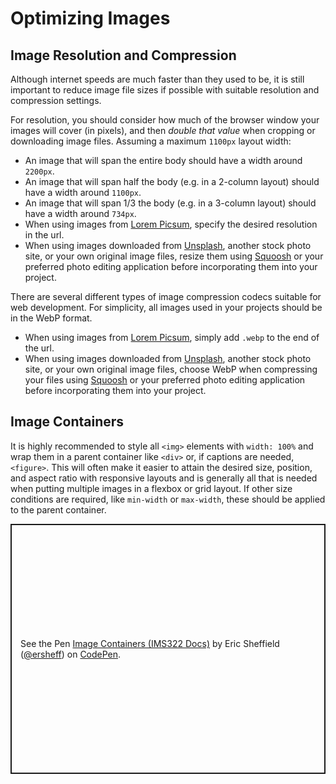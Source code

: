 # Optimizing Images

## Image Resolution and Compression

Although internet speeds are much faster than they used to be, it is still important to reduce image file sizes if possible with suitable resolution and compression settings.

For resolution, you should consider how much of the browser window your images will cover (in pixels), and then _double that value_ when cropping or downloading image files. Assuming a maximum `1100px` layout width:

- An image that will span the entire body should have a width around `2200px`.
- An image that will span half the body (e.g. in a 2-column layout) should have a width around `1100px`.
- An image that will span 1/3 the body (e.g. in a 3-column layout) should have a width around `734px`.
- When using images from [Lorem Picsum](https://picsum.photos), specify the desired resolution in the url.
- When using images downloaded from [Unsplash](https://unsplash.com), another stock photo site, or your own original image files, resize them using [Squoosh](https://squoosh.app) or your preferred photo editing application before incorporating them into your project.

There are several different types of image compression codecs suitable for web development. For simplicity, all images used in your projects should be in the WebP format.

- When using images from [Lorem Picsum](https://picsum.photos), simply add `.webp` to the end of the url.
- When using images downloaded from [Unsplash](https://unsplash.com), another stock photo site, or your own original image files, choose WebP when compressing your files using [Squoosh](https://squoosh.app) or your preferred photo editing application before incorporating them into your project.

## Image Containers

It is highly recommended to style all `<img>` elements with `width: 100%` and wrap them in a parent container like `<div>` or, if captions are needed, `<figure>`. This will often make it easier to attain the desired size, position, and aspect ratio with responsive layouts and is generally all that is needed when putting multiple images in a flexbox or grid layout. If other size conditions are required, like `min-width` or `max-width`, these should be applied to the parent container.

<p class="codepen" data-height="400" data-default-tab="html,result" data-slug-hash="KKEpJzp" data-editable="true" data-user="ersheff" style="height: 400px; box-sizing: border-box; display: flex; align-items: center; justify-content: center; border: 2px solid; margin: 1em 0; padding: 1em;">
  <span>See the Pen <a href="https://codepen.io/ersheff/pen/KKEpJzp">
  Image Containers (IMS322 Docs)</a> by Eric Sheffield (<a href="https://codepen.io/ersheff">@ersheff</a>)
  on <a href="https://codepen.io">CodePen</a>.</span>
</p>
<script async src="https://cpwebassets.codepen.io/assets/embed/ei.js"></script>
